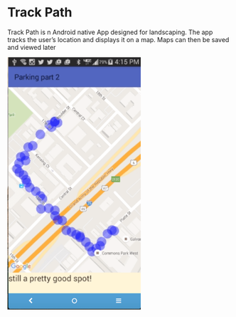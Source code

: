 # Track Path

Track Path is n Android native App designed for landscaping. The app tracks the user’s location and displays it on a map. Maps can then be saved and viewed later

<img src="./trackpath.png" alt="screenshot" width=300px/>
